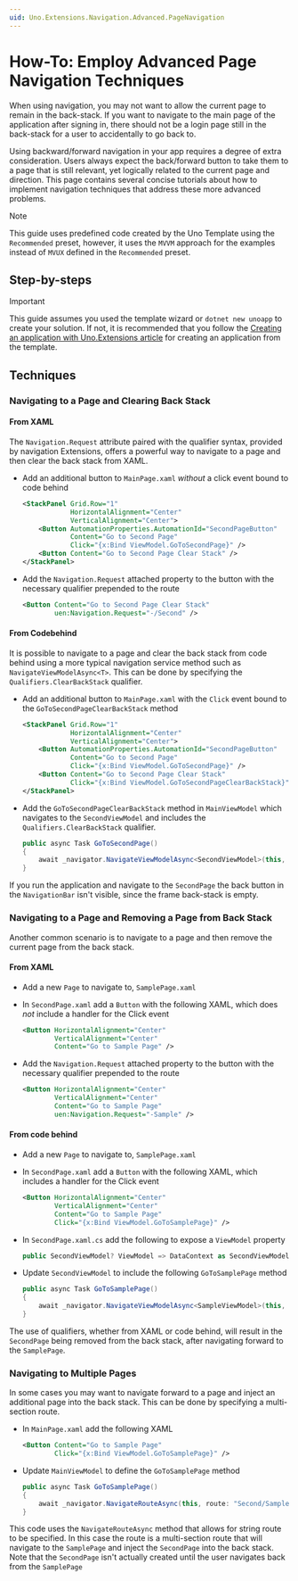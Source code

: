 ```yaml
---
uid: Uno.Extensions.Navigation.Advanced.PageNavigation
---
```

# How-To: Employ Advanced Page Navigation Techniques

When using navigation, you may not want to allow the current page to remain in the back-stack. If you want to navigate to the main page of the application after signing in, there should not be a login page still in the back-stack for a user to accidentally to go back to.

Using backward/forward navigation in your app requires a degree of extra consideration. Users always expect the back/forward button to take them to a page that is still relevant, yet logically related to the current page and direction. This page contains several concise tutorials about how to implement navigation techniques that address these more advanced problems.

> [!NOTE]
> This guide uses predefined code created by the Uno Template using the `Recommended` preset, however, it uses the `MVVM` approach for the examples instead of `MVUX` defined in the `Recommended` preset.

## Step-by-steps

> [!IMPORTANT]
> This guide assumes you used the template wizard or `dotnet new unoapp` to create your solution. If not, it is recommended that you follow the [Creating an application with Uno.Extensions article](xref:Uno.Extensions.HowToGettingStarted) for creating an application from the template.

## Techniques

### Navigating to a Page and Clearing Back Stack

#### From XAML

The `Navigation.Request` attribute paired with the qualifier syntax, provided by navigation Extensions, offers a powerful way to navigate to a page and then clear the back stack from XAML.

- Add an additional button to `MainPage.xaml` _without_ a click event bound to code behind

    ```xml
    <StackPanel Grid.Row="1"
                HorizontalAlignment="Center"
                VerticalAlignment="Center">
        <Button AutomationProperties.AutomationId="SecondPageButton"
                Content="Go to Second Page"
                Click="{x:Bind ViewModel.GoToSecondPage}" />
        <Button Content="Go to Second Page Clear Stack" />
    </StackPanel>
    ```

- Add the `Navigation.Request` attached property to the button with the necessary qualifier prepended to the route

    ```xml
    <Button Content="Go to Second Page Clear Stack"
            uen:Navigation.Request="-/Second" />
    ```

#### From Codebehind

It is possible to navigate to a page and clear the back stack from code behind using a more typical navigation service method such as `NavigateViewModelAsync<T>`. This can be done by specifying the `Qualifiers.ClearBackStack` qualifier.

- Add an additional button to `MainPage.xaml` with the `Click` event bound to the `GoToSecondPageClearBackStack` method

    ```xml
    <StackPanel Grid.Row="1"
                HorizontalAlignment="Center"
                VerticalAlignment="Center">
        <Button AutomationProperties.AutomationId="SecondPageButton"
                Content="Go to Second Page"
                Click="{x:Bind ViewModel.GoToSecondPage}" />
        <Button Content="Go to Second Page Clear Stack"
                Click="{x:Bind ViewModel.GoToSecondPageClearBackStack}" />
    </StackPanel>
    ```

- Add the `GoToSecondPageClearBackStack` method in `MainViewModel` which navigates to the `SecondViewModel` and includes the `Qualifiers.ClearBackStack` qualifier.

    ```csharp
    public async Task GoToSecondPage()
    {
        await _navigator.NavigateViewModelAsync<SecondViewModel>(this, qualifier: Qualifiers.ClearBackStack);
    }
    ```

If you run the application and navigate to the `SecondPage` the back button in the `NavigationBar` isn't visible, since the frame back-stack is empty.

### Navigating to a Page and Removing a Page from Back Stack

Another common scenario is to navigate to a page and then remove the current page from the back stack.

#### From XAML

- Add a new `Page` to navigate to, `SamplePage.xaml`

- In `SecondPage.xaml` add a `Button` with the following XAML, which does _not_ include a handler for the Click event

    ```xml
    <Button HorizontalAlignment="Center"
            VerticalAlignment="Center"
            Content="Go to Sample Page" />
    ```

- Add the `Navigation.Request` attached property to the button with the necessary qualifier prepended to the route

    ```xml
    <Button HorizontalAlignment="Center"
            VerticalAlignment="Center"
            Content="Go to Sample Page"
            uen:Navigation.Request="-Sample" />
    ```

#### From code behind

- Add a new `Page` to navigate to, `SamplePage.xaml`
- In `SecondPage.xaml` add a `Button` with the following XAML, which includes a handler for the Click event

    ```xml
    <Button HorizontalAlignment="Center"
            VerticalAlignment="Center"
            Content="Go to Sample Page"
            Click="{x:Bind ViewModel.GoToSamplePage}" />
    ```

- In `SecondPage.xaml.cs` add the following to expose a `ViewModel` property

    ```csharp
    public SecondViewModel? ViewModel => DataContext as SecondViewModel;
    ```

- Update `SecondViewModel` to include the following `GoToSamplePage` method

    ```csharp
    public async Task GoToSamplePage()
    {
        await _navigator.NavigateViewModelAsync<SampleViewModel>(this, qualifier: Qualifiers.NavigateBack);
    }
    ```

The use of qualifiers, whether from XAML or code behind, will result in the `SecondPage` being removed from the back stack, after navigating forward to the `SamplePage`.

### Navigating to Multiple Pages

In some cases you may want to navigate forward to a page and inject an additional page into the back stack. This can be done by specifying a multi-section route.

- In `MainPage.xaml` add the following XAML

    ```xml
    <Button Content="Go to Sample Page"
            Click="{x:Bind ViewModel.GoToSamplePage}" />
    ```

- Update `MainViewModel` to define the `GoToSamplePage` method

    ```csharp
    public async Task GoToSamplePage()
    {
        await _navigator.NavigateRouteAsync(this, route: "Second/Sample");
    }
    ```

This code uses the `NavigateRouteAsync` method that allows for string route to be specified. In this case the route is a multi-section route that will navigate to the `SamplePage` and inject the `SecondPage` into the back stack. Note that the `SecondPage` isn't actually created until the user navigates back from the `SamplePage`
